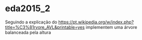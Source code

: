 # eda2015_2

Seguindo a explicação do https://pt.wikipedia.org/w/index.php?title=%C3%81rvore_AVL&printable=yes implementem uma árvore balanceada pela altura
